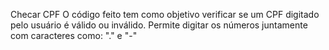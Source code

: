 Checar CPF
O código feito tem como objetivo verificar se um CPF digitado pelo usuário é válido ou inválido.
Permite digitar os números juntamente com caracteres como: "." e "-"
